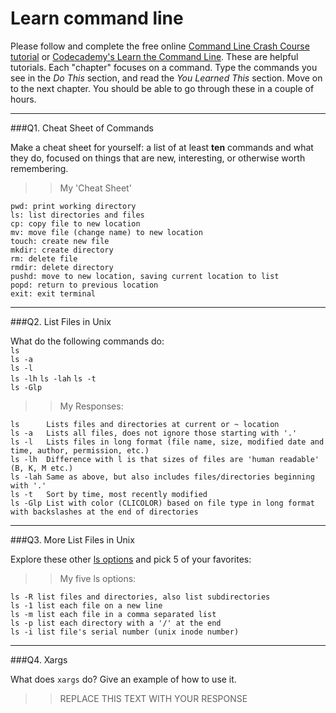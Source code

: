 # Learn command line

Please follow and complete the free online [Command Line Crash Course
tutorial](https://web.archive.org/web/20160708171659/http://cli.learncodethehardway.org/book/) or [Codecademy's Learn the Command Line](https://www.codecademy.com/learn/learn-the-command-line). These are helpful tutorials. Each "chapter" focuses on a command. Type the commands you see in the _Do This_ section, and read the _You Learned This_ section. Move on to the next chapter. You should be able to go through these in a couple of hours.

---

###Q1.  Cheat Sheet of Commands  

Make a cheat sheet for yourself: a list of at least **ten** commands and what they do, focused on things that are new, interesting, or otherwise worth remembering.

> > My 'Cheat Sheet'
```
pwd: print working directory
ls: list directories and files
cp: copy file to new location
mv: move file (change name) to new location
touch: create new file
mkdir: create directory
rm: delete file
rmdir: delete directory
pushd: move to new location, saving current location to list
popd: return to previous location
exit: exit terminal
```


---

###Q2.  List Files in Unix   

What do the following commands do:  
`ls`  
`ls -a`  
`ls -l`  
`ls -lh` 
`ls -lah` 
`ls -t`  
`ls -Glp`  

> > My Responses:
```
ls      Lists files and directories at current or ~ location
ls -a   Lists all files, does not ignore those starting with '.'
ls -l   Lists files in long format (file name, size, modified date and time, author, permission, etc.)
ls -lh  Difference with l is that sizes of files are 'human readable' (B, K, M etc.)
ls -lah Same as above, but also includes files/directories beginning with '.'
ls -t   Sort by time, most recently modified
ls -Glp List with color (CLICOLOR) based on file type in long format with backslashes at the end of directories
```
---

###Q3.  More List Files in Unix  

Explore these other [ls options](http://www.techonthenet.com/unix/basic/ls.php) and pick 5 of your favorites:

> > My five ls options:
```
ls -R list files and directories, also list subdirectories
ls -1 list each file on a new line
ls -m list each file in a comma separated list
ls -p list each directory with a '/' at the end
ls -i list file's serial number (unix inode number)
```
---

###Q4.  Xargs   

What does `xargs` do? Give an example of how to use it.

> > REPLACE THIS TEXT WITH YOUR RESPONSE

 

